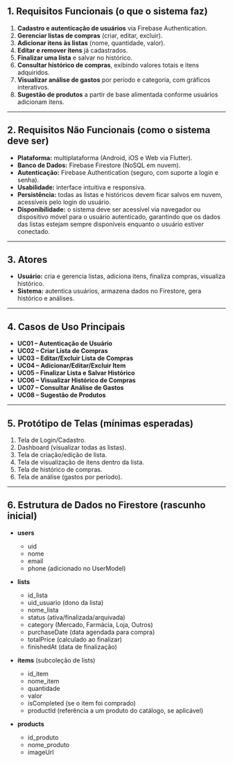 ## **1. Requisitos Funcionais (o que o sistema faz)**

1. **Cadastro e autenticação de usuários** via Firebase Authentication.
2. **Gerenciar listas de compras** (criar, editar, excluir).
3. **Adicionar itens às listas** (nome, quantidade, valor).
4. **Editar e remover itens** já cadastrados.
5. **Finalizar uma lista** e salvar no histórico.
6. **Consultar histórico de compras**, exibindo valores totais e itens adquiridos.
7. **Visualizar análise de gastos** por período e categoria, com gráficos interativos.
8. **Sugestão de produtos** a partir de base alimentada conforme usuários adicionam itens.

---

## **2. Requisitos Não Funcionais (como o sistema deve ser)**

* **Plataforma:** multiplataforma (Android, iOS e Web via Flutter).
* **Banco de Dados:** Firebase Firestore (NoSQL em nuvem).
* **Autenticação:** Firebase Authentication (seguro, com suporte a login e senha).
* **Usabilidade:** interface intuitiva e responsiva.
* **Persistência:** todas as listas e históricos devem ficar salvos em nuvem, acessíveis pelo login do usuário.
* **Disponibilidade:** o sistema deve ser acessível via navegador ou dispositivo móvel para o usuário autenticado, garantindo que os dados das listas estejam sempre disponíveis enquanto o usuário estiver conectado.

---

## **3. Atores**

* **Usuário:** cria e gerencia listas, adiciona itens, finaliza compras, visualiza histórico.
* **Sistema:** autentica usuários, armazena dados no Firestore, gera histórico e análises.

---

## **4. Casos de Uso Principais**

* **UC01 – Autenticação de Usuário**
* **UC02 – Criar Lista de Compras**
* **UC03 – Editar/Excluir Lista de Compras**
* **UC04 – Adicionar/Editar/Excluir Item**
* **UC05 – Finalizar Lista e Salvar Histórico**
* **UC06 – Visualizar Histórico de Compras**
* **UC07 – Consultar Análise de Gastos**
* **UC08 – Sugestão de Produtos**

---

## **5. Protótipo de Telas (mínimas esperadas)**

1. Tela de Login/Cadastro.
2. Dashboard (visualizar todas as listas).
3. Tela de criação/edição de lista.
4. Tela de visualização de itens dentro da lista.
5. Tela de histórico de compras.
6. Tela de análise (gastos por período).

---

## **6. Estrutura de Dados no Firestore (rascunho inicial)**

* **users**
  * uid
  * nome
  * email
  * phone (adicionado no UserModel)

* **lists**
  * id_lista
  * uid_usuario (dono da lista)
  * nome_lista
  * status (ativa/finalizada/arquivada)
  * category (Mercado, Farmácia, Loja, Outros)
  * purchaseDate (data agendada para compra)
  * totalPrice (calculado ao finalizar)
  * finishedAt (data de finalização)

* **items** (subcoleção de lists)
  * id_item
  * nome_item
  * quantidade
  * valor
  * isCompleted (se o item foi comprado)
  * productId (referência a um produto do catálogo, se aplicável)

* **products**
  * id_produto
  * nome_produto
  * imageUrl

